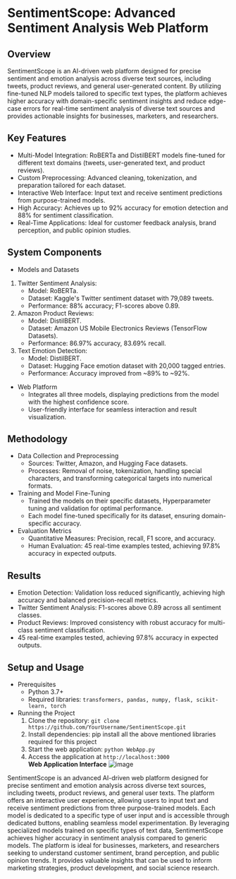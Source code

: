 # SentimentScope: Advanced Sentiment Analysis Web Platform
## Overview
SentimentScope is an AI-driven web platform designed for precise sentiment and emotion analysis across diverse text sources, including tweets, product reviews, and general user-generated content. By utilizing fine-tuned NLP models tailored to specific text types, the platform achieves higher accuracy with domain-specific sentiment insights and reduce edge-case errors for real-time sentiment analysis of diverse text sources and provides actionable insights for businesses, marketers, and researchers.
## Key Features
 - Multi-Model Integration: RoBERTa and DistilBERT models fine-tuned for different text domains (tweets, user-generated text, and product reviews).
 - Custom Preprocessing: Advanced cleaning, tokenization, and preparation tailored for each dataset.
 - Interactive Web Interface: Input text and receive sentiment predictions from purpose-trained models.
 - High Accuracy: Achieves up to 92% accuracy for emotion detection and 88% for sentiment classification.
 - Real-Time Applications: Ideal for customer feedback analysis, brand perception, and public opinion studies.
## System Components
 - Models and Datasets
  1. Twitter Sentiment Analysis:
     - Model: RoBERTa.
     - Dataset: Kaggle's Twitter sentiment dataset with 79,089 tweets.
     - Performance: 88% accuracy; F1-scores above 0.89.
  2. Amazon Product Reviews:
     - Model: DistilBERT.
     - Dataset: Amazon US Mobile Electronics Reviews (TensorFlow Datasets).
     - Performance: 86.97% accuracy, 83.69% recall.
  3. Text Emotion Detection:
     - Model: DistilBERT.
     - Dataset: Hugging Face emotion dataset with 20,000 tagged entries.
     - Performance: Accuracy improved from ~89% to ~92%.
 - Web Platform
   - Integrates all three models, displaying predictions from the model with the highest confidence score.
   - User-friendly interface for seamless interaction and result visualization.
## Methodology
 - Data Collection and Preprocessing
   - Sources: Twitter, Amazon, and Hugging Face datasets.
   - Processes: Removal of noise, tokenization, handling special characters, and transforming categorical targets into numerical formats.
 - Training and Model Fine-Tuning
   - Trained the models on their specific datasets, Hyperparameter tuning and validation for optimal performance.
   - Each model fine-tuned specifically for its dataset, ensuring domain-specific accuracy.
- Evaluation Metrics
  - Quantitative Measures: Precision, recall, F1 score, and accuracy.
  - Human Evaluation: 45 real-time examples tested, achieving 97.8% accuracy in expected outputs.
## Results
 - Emotion Detection: Validation loss reduced significantly, achieving high accuracy and balanced precision-recall metrics.
 - Twitter Sentiment Analysis: F1-scores above 0.89 across all sentiment classes.
 - Product Reviews: Improved consistency with robust accuracy for multi-class sentiment classification.
 - 45 real-time examples tested, achieving 97.8% accuracy in expected outputs.
## Setup and Usage
 - Prerequisites
   - Python 3.7+
   - Required libraries: ```transformers, pandas, numpy, flask, scikit-learn, torch```
 - Running the Project
   1. Clone the repository: ```git clone https://github.com/YourUsername/SentimentScope.git```
   2. Install dependencies: pip install all the above mentioned libraries required for this project
   3. Start the web application: ```python WebApp.py```
   4. Access the application at ```http://localhost:3000```\
 **Web Application Interface**
![image](https://github.com/user-attachments/assets/32f4ddcb-6d13-4c76-a730-bcc57c7f8a91)




















































SentimentScope is an advanced AI-driven web platform designed for precise sentiment and emotion analysis across diverse text sources, including tweets, product reviews, and
general user texts. The platform offers an interactive user experience, allowing users to input text and receive sentiment predictions from three purpose-trained models. 
Each model is dedicated to a specific type of user input and is accessible through dedicated buttons, enabling seamless model experimentation. By leveraging specialized models trained on
specific types of text data, SentimentScope achieves higher accuracy in sentiment analysis compared to generic models. The platform is ideal for businesses, marketers, and researchers
seeking to understand customer sentiment, brand perception, and public opinion trends. It provides valuable insights that can be used to inform marketing strategies, product development, and social science research.
